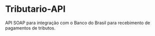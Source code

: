 # Tributario-API

API SOAP para integração com o Banco do Brasil para recebimento de pagamentos de tributos.
